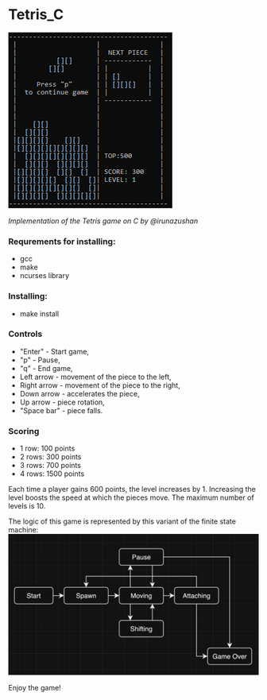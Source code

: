 # Tetris_C

![tetris](images/game.png)

_Implementation of the Tetris game on C by @irunazushan_

### Requrements for installing:
* gcc
* make
* ncurses library

### Installing:
* make install

### Controls
  - "Enter" - Start game,
  - "p" - Pause,
  - "q" - End game,
  - Left arrow - movement of the piece to the left,
  - Right arrow - movement of the piece to the right,
  - Down arrow - accelerates the piece,
  - Up arrow - piece rotation,
  - "Space bar" - piece falls.

### Scoring
* 1 row: 100 points
* 2 rows: 300 points
* 3 rows: 700 points
* 4 rows: 1500 points

Each time a player gains 600 points, the level increases by 1. Increasing the level boosts the speed at which the pieces move. The maximum number of levels is 10.

The logic of this game is represented by this variant of the finite state machine:
![diagram](images/diagram.png)

Enjoy the game!